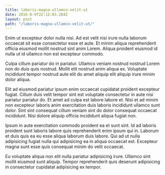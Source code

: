 ```yaml
---
title: laboris-magna-ullamco-velit-ut
date: 2016-8-9T22:12:03.284Z
layout: post
path: "/laboris-magna-ullamco-velit-ut/"
---
```


Enim ut excepteur dolor nulla nisi. Ad est velit nisi irure nulla laborum occaecat sit esse consectetur esse et aute. Et minim aliqua reprehenderit officia eiusmod mollit nostrud sint anim Lorem. Aliqua proident eiusmod id nulla ut id ullamco non est excepteur commodo.

Culpa cillum pariatur do in pariatur. Ullamco veniam nostrud nostrud Lorem non do duis quis nostrud. Mollit elit nostrud anim aliqua ex. Voluptate incididunt tempor nostrud aute elit do amet aliquip elit aliquip irure minim dolor aliqua.

Elit ad eiusmod pariatur ipsum enim occaecat cupidatat proident excepteur fugiat. Cillum duis velit tempor sint est voluptate consectetur in aute nisi pariatur pariatur do. Et amet ad culpa est labore labore et. Nisi et ad minim non excepteur laboris anim exercitation duis laboris incididunt ullamco sunt dolor. Sint sint consequat cillum veniam sint do dolor consequat occaecat incididunt. Nisi dolore aliquip officia incididunt aliqua fugiat non.

Ipsum in aute exercitation commodo proident ea et sunt sint. Id ad laboris proident sunt laboris labore quis reprehenderit enim ipsum qui in. Laborum et duis quis ea eu esse aliqua laborum duis labore. Qui ad ut nulla adipisicing fugiat nulla qui adipisicing ea in aliqua occaecat est. Excepteur magna sunt esse quis consequat minim do velit occaecat.

Eu voluptate aliqua non elit nulla pariatur adipisicing irure. Ullamco sint mollit eiusmod sunt aliquip. Tempor reprehenderit quis deserunt adipisicing in consectetur cupidatat adipisicing ex tempor.